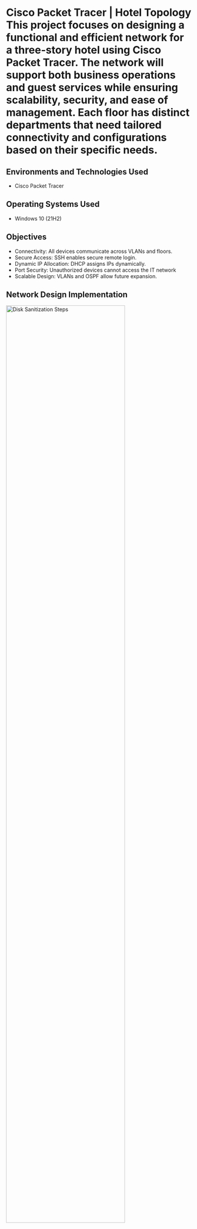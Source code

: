 <p align="center">
</p>

<h1>Cisco Packet Tracer |  Hotel Topology
This project focuses on designing a functional and efficient network for a three-story hotel using Cisco Packet Tracer. The network will support both business operations and guest services while ensuring scalability, security, and ease of management. Each floor has distinct departments that need tailored connectivity and configurations based on their specific needs.

<h2>Environments and Technologies Used</h2>

- Cisco Packet Tracer

<h2>Operating Systems Used </h2>

- Windows 10</b> (21H2)

<h2>Objectives</h2>

- Connectivity: All devices communicate across VLANs and floors.
- Secure Access: SSH enables secure remote login.
- Dynamic IP Allocation: DHCP assigns IPs dynamically.
- Port Security: Unauthorized devices cannot access the IT network
- Scalable Design: VLANs and OSPF allow future expansion.

<h2>Network Design Implementation</h2>

<p>
<img src="https://i.imgur.com/DJmEXEB.png" height="80%" width="80%" alt="Disk Sanitization Steps"/>
</p>
<p>
<h2>1. Network Topology</h2>
To ensure inter-floor connectivity, three routers were deployed, with one router assigned to each floor. The routers were interconnected using serial DCE cables with the following IP subnets:
  
-Router1 to Router2: 10.10.10.0/30
-Router2 to Router3: 10.10.10.4/30
-Router1 to Router3: 10.10.10.8/30

Switches:
Each floor was equipped with a dedicated switch connected to the respective router to facilitate wired connections and departmental VLAN segregation.

Wireless Access Points:

To provide wireless connectivity for laptops and mobile phones, one wireless access point was installed on each floor. These access points were configured to serve the specific VLANs assigned to the departments on their respective floors.
Printers:

Each department was allocated a printer connected to its designated VLAN. The printers were configured to be accessible only by devices within the same VLAN.

</p>
<br />

<p>
</p>
<p>
<h2>2. VLAN Configuration</h2>
Unique VLANs were assigned to each department to ensure logical separation and enhance security. The VLANs were configured as follows:
First Floor:
VLAN 10: Reception
VLAN 20: Store
VLAN 30: Logistics
  
Second Floor:
VLAN 40: Finance
VLAN 50: HR
VLAN 60: Sales/Marketing

Third Floor:
VLAN 70: IT
VLAN 80: Admin
Each VLAN was mapped to specific switch ports to segregate traffic and ensure efficient communication within the respective departments.

</p>
<br />

<p>
<img src="https://i.imgur.com/DJmEXEB.png" height="80%" width="80%" alt="Disk Sanitization Steps"/>
</p>
<p>
<h2>3. Routing Protocol</h2>
To enable communication between routers and ensure efficient route advertisement, OSPF (Open Shortest Path First) was configured. The following configurations were implemented:
Each router was assigned to OSPF process 1.
Subnets associated with each router’s interfaces were advertised using the network command.

</p>
<br />
</p>
<br />

<p>
<img src="https://i.imgur.com/DJmEXEB.png" height="80%" width="80%" alt="Disk Sanitization Steps"/>
</p>
<p>
<h2>4. DHCP Configuration</h2>
Dynamic Host Configuration Protocol (DHCP) was configured on each router to provide automatic IP address assignment for devices connected to their respective VLANs. Key steps included:
Defining separate DHCP pools for each VLAN.
Assigning the appropriate gateway IP for each VLAN within the DHCP configuration.
Ensuring the DHCP configuration matched the VLAN’s IP range to prevent conflicts.

</p>
<br /></p>
<br />

<p>
<img src="https://i.imgur.com/DJmEXEB.png" height="80%" width="80%" alt="Disk Sanitization Steps"/>
</p>
<p>
<h2>5. SSH Configuration</h2>
SSH was enabled on all routers to facilitate secure remote management. The configuration included:
Setting up a username and password for authentication.
Generating RSA keys to support encrypted communication.
Enabling SSH access while disabling Telnet for security purposes.

</p>
<br /></p>
<br />

<p>
<img src="https://i.imgur.com/DJmEXEB.png" height="80%" width="80%" alt="Disk Sanitization Steps"/>
</p>
<p>
<h2>6. Port Security for IT Department</h2>
Port security was implemented on the switch port connected to the IT department to prevent unauthorized access. The configuration:
Allowed only one MAC address (Test-PC).
Set the violation mode to shutdown to disable the port if a violation occurred.
Used sticky MAC address learning to dynamically learn and save the Test-PC’s MAC address.

</p>
<br />
</p>
<br /></p>
<br />

<p>
<img src="https://i.imgur.com/DJmEXEB.png" height="80%" width="80%" alt="Disk Sanitization Steps"/>
</p>
<p>
<h2>7. Test Remote Login</h2>
A PC named Test-PC was connected to port fa0/1 in the IT department. The following tests were conducted to verify the setup:
Using Test-PC, an SSH connection was established with each router to validate secure remote login.
The connection confirmed successful routing between VLANs and across floors.
The port security mechanism was tested to ensure unauthorized devices could not access the IT VLAN.

</p>
<br /></p>
<br /></p>
<br />

<p>
<img src="https://i.imgur.com/DJmEXEB.png" height="80%" width="80%" alt="Disk Sanitization Steps"/>
</p>
<p>
<h2>Conclusion</h2>
The network was successfully designed and implemented in Cisco Packet Tracer to meet the hotel’s operational requirements. All configurations were verified, ensuring:
Seamless inter-department and inter-floor communication.
Robust security mechanisms through VLAN segmentation, SSH, and port security.
Dynamic IP allocation for all devices using DHCP.
This network design is scalable and can be adapted for future expansions while maintaining its efficiency and security standards.

</p>
<br />
